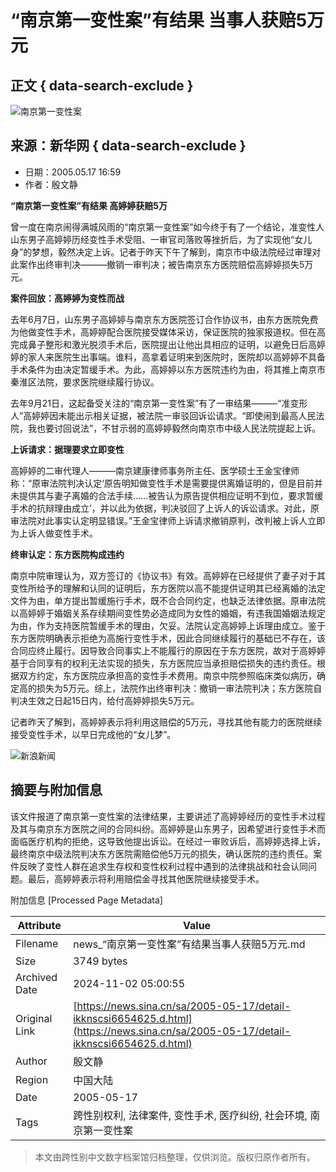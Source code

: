# “南京第一变性案”有结果 当事人获赔5万元

## 正文 { data-search-exclude }


![南京第一变性案](//n.sinaimg.cn/sinakd10203/238/w119h119/20221208/7ed3-a58e018751ed10b2d3ef2d3808732c16.jpg)

## 来源：新华网 { data-search-exclude }
* 日期：2005.05.17 16:59
* 作者：殷文静

**“南京第一变性案”有结果 高婷婷获赔5万**

曾一度在南京闹得满城风雨的“南京第一变性案”如今终于有了一个结论，准变性人山东男子高婷婷历经变性手术受阻、一审官司落败等挫折后，为了实现他“女儿身”的梦想，毅然决定上诉。记者于昨天下午了解到，南京市中级法院经过审理对此案作出终审判决———撤销一审判决；被告南京东方医院赔偿高婷婷损失5万元。

**案件回放：高婷婷为变性而战**

去年6月7日，山东男子高婷婷与南京东方医院签订合作协议书，由东方医院免费为他做变性手术，高婷婷配合医院接受媒体采访，保证医院的独家报道权。但在高完成鼻子整形和激光脱须手术后，医院提出让他出具相应的证明，以避免日后高婷婷的家人来医院生出事端。谁料，高拿着证明来到医院时，医院却以高婷婷不具备手术条件为由决定暂缓手术。为此，高婷婷以东方医院违约为由，将其推上南京市秦淮区法院，要求医院继续履行协议。

去年9月21日，这起备受关注的“南京第一变性案”有了一审结果———“准变形人”高婷婷因未能出示相关证据，被法院一审驳回诉讼请求。“即使闹到最高人民法院，我也要讨回说法”，不甘示弱的高婷婷毅然向南京市中级人民法院提起上诉。

**上诉请求：据理要求立即变性**

高婷婷的二审代理人———南京建康律师事务所主任、医学硕士王金宝律师称：“原审法院判决认定‘原告明知做变性手术是需要提供离婚证明的，但是目前并未提供其与妻子离婚的合法手续……被告认为原告提供相应证明不到位，要求暂缓手术的抗辩理由成立’，并以此为依据，判决驳回了上诉人的诉讼请求。对此，原审法院对此事实认定明显错误。”王金宝律师上诉请求撤销原判，改判被上诉人立即为上诉人做变性手术。

**终审认定：东方医院构成违约**

南京中院审理认为，双方签订的《协议书》有效。高婷婷在已经提供了妻子对于其变性所给予的理解和认同的证明后，东方医院以高不能提供证明其已经离婚的法定文件为由，单方提出暂缓施行手术，既不合合同约定，也缺乏法律依据。原审法院以高婷婷于婚姻关系存续期间变性势必造成同为女性的婚姻，有违我国婚姻法规定为由，作为支持医院暂缓手术的理由，欠妥。法院认定高婷婷上诉理由成立。鉴于东方医院明确表示拒绝为高施行变性手术，因此合同继续履行的基础已不存在，该合同应终止履行。因导致合同事实上不能履行的原因在于东方医院，故对于高婷婷基于合同享有的权利无法实现的损失，东方医院应当承担赔偿损失的违约责任。根据双方约定，东方医院应承担高的变性手术费用。南京中院参照临床类似病历，确定高的损失为5万元。综上，法院作出终审判决：撤销一审法院判决；东方医院自判决生效之日起15日内，给付高婷婷损失5万元。

记者昨天了解到，高婷婷表示将利用这赔偿的5万元，寻找其他有能力的医院继续接受变性手术，以早日完成他的“女儿梦”。

![新浪新闻](//n.sinaimg.cn/default/2fb77759/20151125/320X320.png)

## 摘要与附加信息

<!-- tcd_abstract -->
该文件报道了南京第一变性案的法律结果，主要讲述了高婷婷经历的变性手术过程及其与南京东方医院之间的合同纠纷。高婷婷是山东男子，因希望进行变性手术而面临医疗机构的拒绝，这导致他提出诉讼。在经过一审败诉后，高婷婷选择上诉，最终南京中级法院判决东方医院需赔偿他5万元的损失，确认医院的违约责任。案件反映了变性人群在追求生存权和变性权利过程中遇到的法律挑战和社会认同问题。最后，高婷婷表示将利用赔偿金寻找其他医院继续接受手术。
<!-- tcd_abstract_end -->

附加信息 [Processed Page Metadata]

| Attribute       | Value                                  |
|-----------------|----------------------------------------|
| Filename        | news_“南京第一变性案”有结果当事人获赔5万元.md                             |
| Size            | 3749 bytes                           |
| Archived Date   | 2024-11-02 05:00:55                             |
| Original Link   | [https://news.sina.cn/sa/2005-05-17/detail-ikknscsi6654625.d.html](https://news.sina.cn/sa/2005-05-17/detail-ikknscsi6654625.d.html)                       |
| Author          | 殷文静                               |
| Region          | 中国大陆                               |
| Date            | 2005-05-17                                 |
| Tags            | 跨性别权利, 法律案件, 变性手术, 医疗纠纷, 社会环境, 南京第一变性案                                 |
>
> 本文由跨性别中文数字档案馆归档整理，仅供浏览。版权归原作者所有。
>